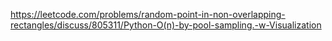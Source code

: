https://leetcode.com/problems/random-point-in-non-overlapping-rectangles/discuss/805311/Python-O(n)-by-pool-sampling.-w-Visualization